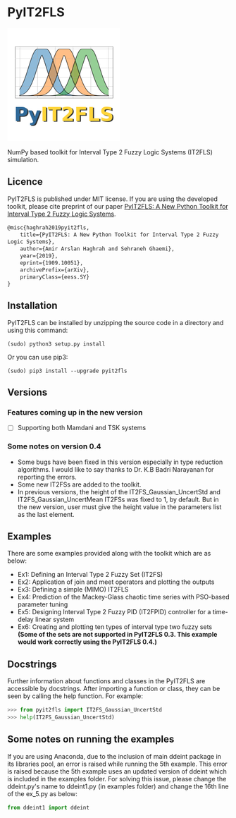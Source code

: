 PyIT2FLS
========

<img src="/PyIT2FLS_icon.png" width="256">

NumPy based toolkit for Interval Type 2 Fuzzy Logic Systems (IT2FLS) simulation.

## Licence
PyIT2FLS is published under MIT license. If you are using the developed toolkit, please cite preprint of our paper [PyIT2FLS: A New Python Toolkit for Interval Type 2 Fuzzy Logic Systems](https://arxiv.org/abs/1909.10051).

    @misc{haghrah2019pyit2fls,
        title={PyIT2FLS: A New Python Toolkit for Interval Type 2 Fuzzy Logic Systems},
        author={Amir Arslan Haghrah and Sehraneh Ghaemi},
        year={2019},
        eprint={1909.10051},
        archivePrefix={arXiv},
        primaryClass={eess.SY}
    }

## Installation
PyIT2FLS can be installed by unzipping the source code in a directory and using this command:

    (sudo) python3 setup.py install

Or you can use pip3:

    (sudo) pip3 install --upgrade pyit2fls

## Versions

### Features coming up in the new version
- [ ] Supporting both Mamdani and TSK systems

### Some notes on version 0.4
 * Some bugs have been fixed in this version especially in type reduction algorithms. I would like to say thanks to Dr. K.B Badri Narayanan for reporting the errors.
 * Some new IT2FSs are added to the toolkit.
 * In previous versions, the height of the IT2FS_Gaussian_UncertStd and IT2FS_Gaussian_UncertMean IT2FSs was fixed to 1, by default. But in the new version, user must give the height value in the parameters list as the last element.

## Examples
There are some examples provided along with the toolkit which are as below:
* Ex1: Defining an Interval Type 2 Fuzzy Set (IT2FS)
* Ex2: Application of join and meet operators and plotting the outputs
* Ex3: Defining a simple (MIMO) IT2FLS
* Ex4: Prediction of the Mackey-Glass chaotic time series with PSO-based parameter tuning
* Ex5: Designing Interval Type 2 Fuzzy PID (IT2FPID) controller for a time-delay linear system
* Ex6: Creating and plotting ten types of interval type two fuzzy sets **(Some of the sets are not supported in PyIT2FLS 0.3. This example would work correctly using the PyIT2FLS 0.4.)**

## Docstrings
Further information about functions and classes in the PyIT2FLS are accessible by docstrings. After importing a function or class, they can be seen by calling the help function. For example:

```python
>>> from pyit2fls import IT2FS_Gaussian_UncertStd
>>> help(IT2FS_Gaussian_UncertStd)
```

## Some notes on running the examples
If you are using Anaconda, due to the inclusion of main ddeint package in its libraries pool, an error is raised while running the 5th example. This error is raised because the 5th example uses an updated version of ddeint which is included in the examples folder. For solving this issue, please change the ddeint.py's name to ddeint1.py (in examples folder) and change the 16th line of the ex_5.py as below:

```python
from ddeint1 import ddeint
```

